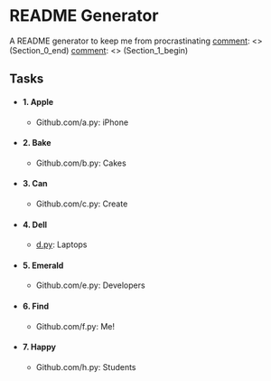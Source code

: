 [comment]: <> (Section_0_begin)
# README Generator
A README generator to keep me from procrastinating
[comment]: <> (Section_0_end)
[comment]: <> (Section_1_begin)
## Tasks 
[comment]: <> (task_1_begin)

- #### 1. Apple
	- Github.com/a.py: iPhone

[comment]: <> (task_1_end)
[comment]: <> (task_2_begin)

- #### 2. Bake
	- Github.com/b.py: Cakes

[comment]: <> (task_2_end)
[comment]: <> (task_3_begin)

- #### 3. Can
	- Github.com/c.py: Create

[comment]: <> (task_3_end)
[comment]: <> (task_4_begin)

- #### 4. Dell
	- [d.py](Github.com/d.py): Laptops

[comment]: <> (task_4_end)
[comment]: <> (task_5_begin)

- #### 5. Emerald
	- Github.com/e.py: Developers

[comment]: <> (task_5_end)
[comment]: <> (task_6_begin)

- #### 6. Find
	- Github.com/f.py: Me!

[comment]: <> (task_6_end)
[comment]: <> (task_7_begin)

- #### 7. Happy
	- Github.com/h.py: Students

[comment]: <> (task_7_end)


[comment]: <> (Section_1_end)
